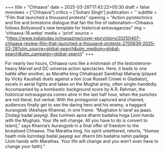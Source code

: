 +++
title = "Chhaava"
date = 2025-03-28T17:42:22+05:30
draft = false
mreviews = ["Chhaava"]
critics = ['Suhani Singh']
publication = ''
subtitle = "Film that launched a thousand protests"
opening = "Action pyrotechnics and fire and brimstone dialogue that fan the fire of nationalism—Chhaava follows Bollywood's new template for historical extravaganzas"
img = 'chhaava-18.webp'
media = 'print'
source = "https://www.indiatoday.in/magazine/cover-story/story/20250407-chhaava-review-film-that-launched-a-thousand-protests-2700639-2025-03-28?utm_source=global-search&utm_medium=global-search&utm_campaign=global-search"
+++

For nearly two hours, Chhaava runs like a mishmash of the testosterone-heavy Marvel and DC universe action spectacles. Here, it leads to one battle after another, as Maratha king Chhatrapati Sambhaji Maharaj (played by Vicky Kaushal) duels against a lion (cue Russell Crowe in Gladiator), excels in aerial fights and takes on the Mughal army, often single-handedly. Accompanied by a bombastic background score by A.R. Rahman, the historical extravaganza comes alive in the last half hour, when the punches are not literal, but verbal. With the protagonist captured and chained, audiences finally get to see the daring hero and his enemy, a haggard Aurangzeb (Akshaye Khanna), in one frame. “Mughalon ki taraf aa jaaao. Zindagi badal jaayegi. Bas tumhein apna dharm badalna hoga (Join hands with the Mughals. Your life will change. All you have to do is convert to Islam),” says Khanna’s Aurangzeb in a final offer of freedom to the brutalised Chhaava. The Maratha king, his spirit untethered, retorts, “Humse haath mila lozindagi badal jaayegi aur dharm bhi badalna nahin padega (Join hands with Marathas. Your life will change and you won’t even have to change your faith).”
